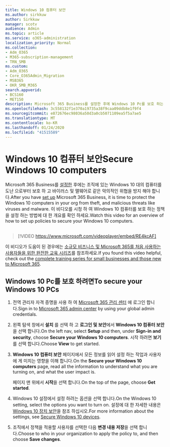 ```yaml
---
title: Windows 10 컴퓨터 보안
ms.author: sirkkuw
author: Sirkkuw
manager: scotv
audience: Admin
ms.topic: article
ms.service: o365-administration
localization_priority: Normal
ms.collection:
- Adm_O365
- M365-subscription-management
- TRN_SMB
ms.custom:
- Adm_O365
- Core_O365Admin_Migration
- MSB365
- OKR_SMB_M365
search.appverid:
- BCS160
- MET150
description: Microsoft 365 Business를 설정한 후에 Windows 10 Pc를 보호 하는 방법을 알아봅니다.
ms.openlocfilehash: 3c558132f1e370a19735a38f9caa09ddb8e1f9f4
ms.sourcegitcommit: e872676ec98036a50d3a0cb5071109ea5f5a7ae5
ms.translationtype: MT
ms.contentlocale: ko-KR
ms.lasthandoff: 01/24/2020
ms.locfileid: "41515589"
---
```

# <a name="secure-windows-10-computers"></a><span data-ttu-id="ba2ea-103">Windows 10 컴퓨터 보안</span><span class="sxs-lookup"><span data-stu-id="ba2ea-103">Secure Windows 10 computers</span></span>

<span data-ttu-id="ba2ea-104">Microsoft 365 Business를 [설정한](set-up.md) 후에는 조직에 있는 Windows 10 대의 컴퓨터를 도난 으로부터 보호 하 고 바이러스 및 맬웨어로 같은 악의적인 위협을 방지 해야 합니다.</span><span class="sxs-lookup"><span data-stu-id="ba2ea-104">After you have [set up](set-up.md) Microsoft 365 Business, it is time to protect the Windows 10 computers in your org from theft, and malicious threats like viruses and malware.</span></span>
<span data-ttu-id="ba2ea-105">이 비디오를 시청 하 여 Windows 10 컴퓨터를 보호 하는 정책을 설정 하는 방법에 대 한 개요를 확인 하세요.</span><span class="sxs-lookup"><span data-stu-id="ba2ea-105">Watch this video for an overview of how to set up policies to secure your Windows 10 computers.</span></span><br><br>

> [!VIDEO https://www.microsoft.com/videoplayer/embed/RE4kcAF] 

<span data-ttu-id="ba2ea-106">이 비디오가 도움이 된 경우에는 [소규모 비즈니스 및 Microsoft 365를 처음 사용하는 사용자들을 위한 완전한 교육 시리즈](https://support.office.com/article/6ab4bbcd-79cf-4000-a0bd-d42ce4d12816)를 참조하세요.</span><span class="sxs-lookup"><span data-stu-id="ba2ea-106">If you found this video helpful, check out the [complete training series for small businesses and those new to Microsoft 365](https://support.office.com/article/6ab4bbcd-79cf-4000-a0bd-d42ce4d12816).</span></span>

## <a name="to-secure-your-windows-10-pcs"></a><span data-ttu-id="ba2ea-107">Windows 10 Pc를 보호 하려면</span><span class="sxs-lookup"><span data-stu-id="ba2ea-107">To secure your Windows 10 PCs</span></span>

1. <span data-ttu-id="ba2ea-108">전역 관리자 자격 증명을 사용 하 여 [Microsoft 365 관리 센터](https://admin.microsoft.com) 에 로그인 합니다.</span><span class="sxs-lookup"><span data-stu-id="ba2ea-108">Sign in to [Microsoft 365 admin center](https://admin.microsoft.com) by using your global admin credentials.</span></span> 
2. <span data-ttu-id="ba2ea-109">왼쪽 탐색 창에서 **설치** 를 선택 하 고 **로그인 및 보안**에서 **Windows 10 컴퓨터 보안**을 선택 합니다.</span><span class="sxs-lookup"><span data-stu-id="ba2ea-109">On the left nav, select **Setup** and then, under **Sign-in and security**, choose **Secure your Windows 10 computers**.</span></span> <span data-ttu-id="ba2ea-110">시작 하려면 **보기** 를 선택 합니다.</span><span class="sxs-lookup"><span data-stu-id="ba2ea-110">Choose **View** to get started.</span></span>
3. <span data-ttu-id="ba2ea-111">**Windows 10 컴퓨터 보안** 페이지에서 모든 정보를 읽어 설정 하는 작업과 사용자에 게 미치는 영향을 이해 합니다.</span><span class="sxs-lookup"><span data-stu-id="ba2ea-111">On the **Secure your Windows 10 computers** page, read all the information to understand what you are turning on, and what the user impact is.</span></span>

    <span data-ttu-id="ba2ea-112">페이지 맨 위에서 **시작**을 선택 합니다.</span><span class="sxs-lookup"><span data-stu-id="ba2ea-112">On the top of the page, choose **Get started**.</span></span>

4. <span data-ttu-id="ba2ea-113">Windows 10 설정에서 설정 하려는 옵션을 선택 합니다.</span><span class="sxs-lookup"><span data-stu-id="ba2ea-113">On the Windows 10 setting, select the options you want to turn on.</span></span> <span data-ttu-id="ba2ea-114">설정에 대 한 자세한 내용은 [Windows 10 장치 보안](secure-windows-10-devices.md)을 참조 하십시오.</span><span class="sxs-lookup"><span data-stu-id="ba2ea-114">For more information about the settings, see [Secure Windows 10 devices](secure-windows-10-devices.md).</span></span> 
5. <span data-ttu-id="ba2ea-115">조직에서 정책을 적용할 사용자를 선택한 다음 **변경 내용 저장**을 선택 합니다.</span><span class="sxs-lookup"><span data-stu-id="ba2ea-115">Choose to who in your organization to apply the policy to, and then choose **Save changes**.</span></span>

